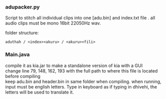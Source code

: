 ### adupacker.py
Script to stitch all individual clips into one \[adu.bin] and index.txt file .
all audio clips must be mono 16bit 22050Hz wav.  

folder structure:  
```
aduthah / <index><akuru> / <akuru><fili>
```

### Main.java
compile it as kia.jar to make a standalone version of kia with a GUI  
change line 79, 148, 162, 193 with the full path to where this file is located before compiling  
keep adu.bin and header.bin in same folder when compiling.
when running, input must be english letters. Type in keyboard as if typing in dhivehi, the letters will be used to translate it.
